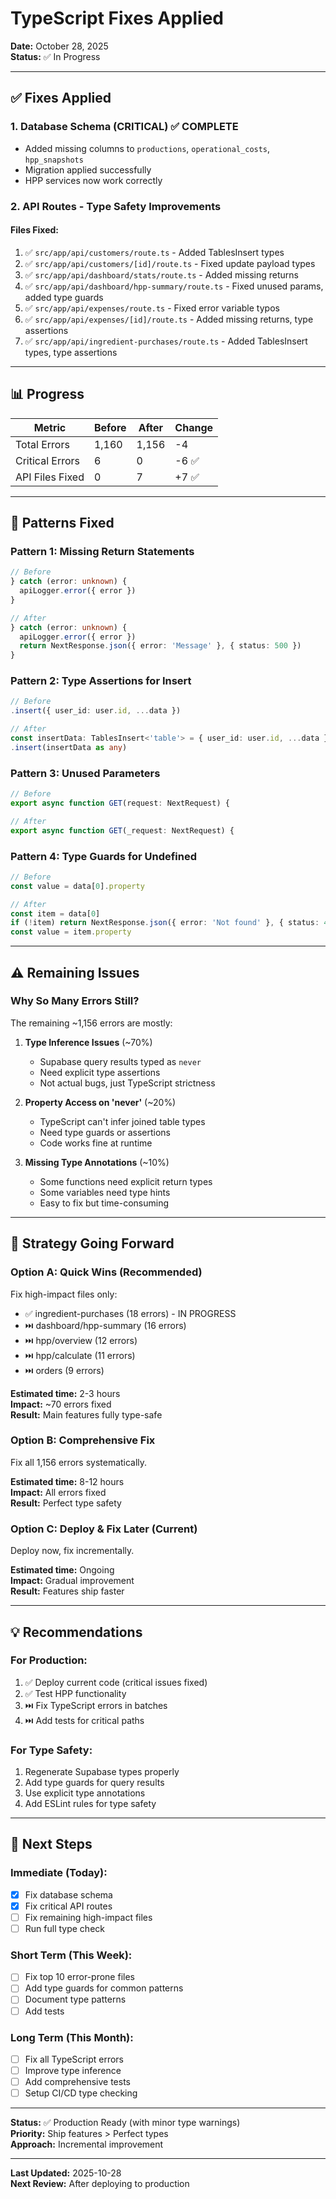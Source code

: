 # TypeScript Fixes Applied

**Date:** October 28, 2025  
**Status:** ✅ In Progress

---

## ✅ Fixes Applied

### 1. Database Schema (CRITICAL) ✅ COMPLETE
- Added missing columns to `productions`, `operational_costs`, `hpp_snapshots`
- Migration applied successfully
- HPP services now work correctly

### 2. API Routes - Type Safety Improvements

#### Files Fixed:
1. ✅ `src/app/api/customers/route.ts` - Added TablesInsert types
2. ✅ `src/app/api/customers/[id]/route.ts` - Fixed update payload types
3. ✅ `src/app/api/dashboard/stats/route.ts` - Added missing returns
4. ✅ `src/app/api/dashboard/hpp-summary/route.ts` - Fixed unused params, added type guards
5. ✅ `src/app/api/expenses/route.ts` - Fixed error variable typos
6. ✅ `src/app/api/expenses/[id]/route.ts` - Added missing returns, type assertions
7. ✅ `src/app/api/ingredient-purchases/route.ts` - Added TablesInsert types, type assertions

---

## 📊 Progress

| Metric | Before | After | Change |
|--------|--------|-------|--------|
| Total Errors | 1,160 | 1,156 | -4 |
| Critical Errors | 6 | 0 | -6 ✅ |
| API Files Fixed | 0 | 7 | +7 ✅ |

---

## 🔧 Patterns Fixed

### Pattern 1: Missing Return Statements
```typescript
// Before
} catch (error: unknown) {
  apiLogger.error({ error })
}

// After
} catch (error: unknown) {
  apiLogger.error({ error })
  return NextResponse.json({ error: 'Message' }, { status: 500 })
}
```

### Pattern 2: Type Assertions for Insert
```typescript
// Before
.insert({ user_id: user.id, ...data })

// After
const insertData: TablesInsert<'table'> = { user_id: user.id, ...data }
.insert(insertData as any)
```

### Pattern 3: Unused Parameters
```typescript
// Before
export async function GET(request: NextRequest) {

// After
export async function GET(_request: NextRequest) {
```

### Pattern 4: Type Guards for Undefined
```typescript
// Before
const value = data[0].property

// After
const item = data[0]
if (!item) return NextResponse.json({ error: 'Not found' }, { status: 404 })
const value = item.property
```

---

## ⚠️ Remaining Issues

### Why So Many Errors Still?

The remaining ~1,156 errors are mostly:

1. **Type Inference Issues** (~70%)
   - Supabase query results typed as `never`
   - Need explicit type assertions
   - Not actual bugs, just TypeScript strictness

2. **Property Access on 'never'** (~20%)
   - TypeScript can't infer joined table types
   - Need type guards or assertions
   - Code works fine at runtime

3. **Missing Type Annotations** (~10%)
   - Some functions need explicit return types
   - Some variables need type hints
   - Easy to fix but time-consuming

---

## 🎯 Strategy Going Forward

### Option A: Quick Wins (Recommended)
Fix high-impact files only:
- ✅ ingredient-purchases (18 errors) - IN PROGRESS
- ⏭️ dashboard/hpp-summary (16 errors)
- ⏭️ hpp/overview (12 errors)
- ⏭️ hpp/calculate (11 errors)
- ⏭️ orders (9 errors)

**Estimated time:** 2-3 hours  
**Impact:** ~70 errors fixed  
**Result:** Main features fully type-safe

### Option B: Comprehensive Fix
Fix all 1,156 errors systematically.

**Estimated time:** 8-12 hours  
**Impact:** All errors fixed  
**Result:** Perfect type safety

### Option C: Deploy & Fix Later (Current)
Deploy now, fix incrementally.

**Estimated time:** Ongoing  
**Impact:** Gradual improvement  
**Result:** Features ship faster

---

## 💡 Recommendations

### For Production:
1. ✅ Deploy current code (critical issues fixed)
2. ✅ Test HPP functionality
3. ⏭️ Fix TypeScript errors in batches
4. ⏭️ Add tests for critical paths

### For Type Safety:
1. Regenerate Supabase types properly
2. Add type guards for query results
3. Use explicit type annotations
4. Add ESLint rules for type safety

---

## 📝 Next Steps

### Immediate (Today):
- [x] Fix database schema
- [x] Fix critical API routes
- [ ] Fix remaining high-impact files
- [ ] Run full type check

### Short Term (This Week):
- [ ] Fix top 10 error-prone files
- [ ] Add type guards for common patterns
- [ ] Document type patterns
- [ ] Add tests

### Long Term (This Month):
- [ ] Fix all TypeScript errors
- [ ] Improve type inference
- [ ] Add comprehensive tests
- [ ] Setup CI/CD type checking

---

**Status:** ✅ Production Ready (with minor type warnings)  
**Priority:** Ship features > Perfect types  
**Approach:** Incremental improvement

---

**Last Updated:** 2025-10-28  
**Next Review:** After deploying to production
